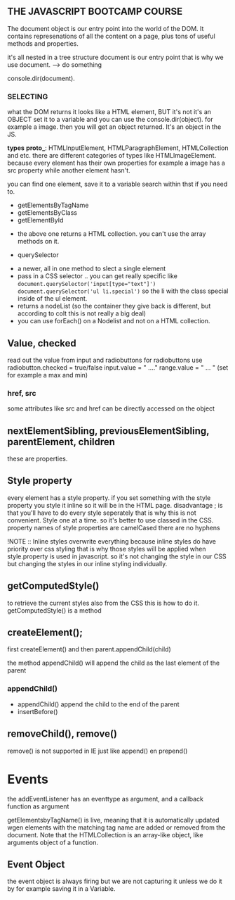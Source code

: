## THE JAVASCRIPT BOOTCAMP COURSE

The document object is our entry point into the world of the DOM. It contains represenations of all the content on a page, plus tons of useful methods and properties.

it's all nested in a tree structure
document is our entry point that is why we use document. --> do something

console.dir(document).

### SELECTING

what the DOM returns it looks like a HTML element, BUT it's not it's an OBJECT
set it to a variable and you can use the console.dir(object).
for example a image. then you will get an object returned. It's an object in the JS.

**types**
**proto\_**: HTMLInputElement, HTMLParagraphElement, HTMLCollection and etc.
there are different categories of types like HTMLImageElement. because every element has their own properties for example a image has a src property while another element hasn't.

you can find one element, save it to a variable search within thst if you need to.

- getElementsByTagName
- getElementsByClass
- getElementById

* the above one returns a HTML collection. you can't use the array methods on it.

- querySelector

* a newer, all in one method to slect a single element
* pass in a CSS selector .. you can get really specific like
  `document.querySelector('input[type="text"]')`
  `document.querySelector('ul li.special')` so the li with the class special inside of the ul element.
* returns a nodeList (so the container they give back is different, but according to colt this is not really a big deal)
* you can use forEach() on a Nodelist and not on a HTML collection.

## Value, checked

read out the value from input and radiobuttons
for radiobuttons use radiobutton.checked = true/false
input.value = " ...."
range.value = " ... " (set for example a max and min)

### href, src

some attributes like src and href can be directly accessed on the object

## nextElementSibling, previousElementSibling, parentElement, children

these are properties.

## Style property

every element has a style property.
if you set something with the style property you style it inline so it will be in the HTML page.
disadvantage ; is that you'll have to do every style seperately that is why this is not convenient. Style one at a time. so it's better to use classed in the CSS.
property names of style properties are camelCased there are no hyphens

!NOTE :: Inline styles overwrite everything
because inline styles do have priority over css styling that is why those styles will be applied when style.property is used in javascript. so it's not changing the style in our CSS but changing the styles in our inline styling individually.

## getComputedStyle()

to retrieve the current styles also from the CSS this is how to do it.
getComputedStyle() is a method

## createElement();

first createElement() and then parent.appendChild(child)

the method appendChild() will append the child as the last element of the parent

### appendChild() 

* appendChild() append the child to the end of the parent
* insertBefore()

## removeChild(), remove()

remove() is not supported in IE just like append() en prepend()

# Events
the addEventListener has an eventtype as argument, and a callback function as argument


getElementsbyTagName() is live, meaning that it is automatically updated wgen elements with the matching tag name are added or removed from the document. Note that the HTMLCollection is an array-like object, like arguments object of a function.


## Event Object

the event object is always firing but we are not capturing it unless we do it by for example saving it in a Variable. 

